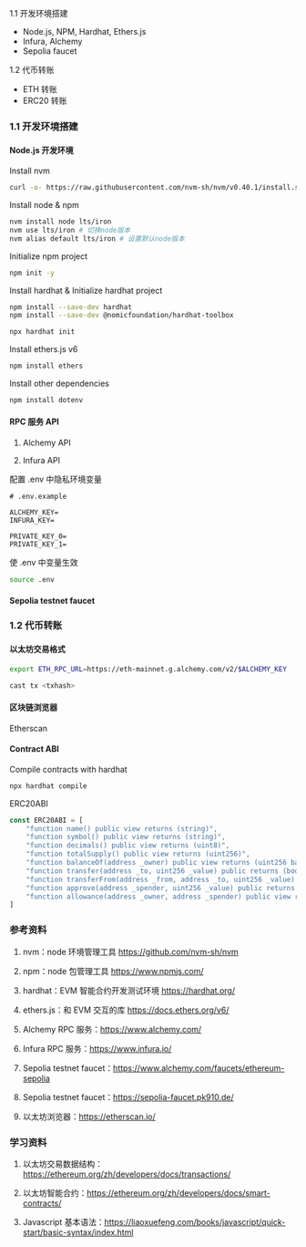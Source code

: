 1.1 开发环境搭建

- Node.js, NPM, Hardhat, Ethers.js
- Infura, Alchemy
- Sepolia faucet

1.2 代币转账

+ ETH 转账
+ ERC20 转账



### 1.1 开发环境搭建

#### Node.js 开发环境

Install nvm

```sh
curl -o- https://raw.githubusercontent.com/nvm-sh/nvm/v0.40.1/install.sh | bash
```

Install node & npm

```sh
nvm install node lts/iron
nvm use lts/iron # 切换node版本
nvm alias default lts/iron # 设置默认node版本
```

Initialize npm project

```sh
npm init -y
```

Install hardhat & Initialize hardhat project

```sh
npm install --save-dev hardhat
npm install --save-dev @nomicfoundation/hardhat-toolbox

npx hardhat init
```

Install ethers.js v6

```sh
npm install ethers
```

Install other dependencies

```sh
npm install dotenv
```

#### RPC 服务 API

1. Alchemy API

2. Infura API

配置 .env 中隐私环境变量

```
# .env.example

ALCHEMY_KEY=
INFURA_KEY=

PRIVATE_KEY_0=
PRIVATE_KEY_1=
```

使 .env 中变量生效

```sh
source .env
```

#### Sepolia testnet faucet



### 1.2 代币转账

#### 以太坊交易格式

```sh
export ETH_RPC_URL=https://eth-mainnet.g.alchemy.com/v2/$ALCHEMY_KEY

cast tx <txhash>
```

#### 区块链浏览器

Etherscan

#### Contract ABI

Compile contracts with hardhat

```sh
npx hardhat compile
```

ERC20ABI

```js
const ERC20ABI = [
    "function name() public view returns (string)",
    "function symbol() public view returns (string)",
    "function decimals() public view returns (uint8)",
    "function totalSupply() public view returns (uint256)",
    "function balanceOf(address _owner) public view returns (uint256 balance)",
    "function transfer(address _to, uint256 _value) public returns (bool success)",
    "function transferFrom(address _from, address _to, uint256 _value) public returns (bool success)",
    "function approve(address _spender, uint256 _value) public returns (bool success)",
    "function allowance(address _owner, address _spender) public view returns (uint256 remaining)"
]
```



### 参考资料

1. nvm：node 环境管理工具 https://github.com/nvm-sh/nvm

2. npm：node 包管理工具 https://www.npmjs.com/

3. hardhat：EVM 智能合约开发测试环境 https://hardhat.org/

4. ethers.js：和 EVM 交互的库 https://docs.ethers.org/v6/

5. Alchemy RPC 服务：https://www.alchemy.com/
6. Infura RPC 服务：https://www.infura.io/

7. Sepolia testnet faucet：https://www.alchemy.com/faucets/ethereum-sepolia
8. Sepolia testnet faucet：https://sepolia-faucet.pk910.de/

9. 以太坊浏览器：https://etherscan.io/



### 学习资料

1. 以太坊交易数据结构：https://ethereum.org/zh/developers/docs/transactions/
2. 以太坊智能合约：https://ethereum.org/zh/developers/docs/smart-contracts/

3. Javascript 基本语法：https://liaoxuefeng.com/books/javascript/quick-start/basic-syntax/index.html